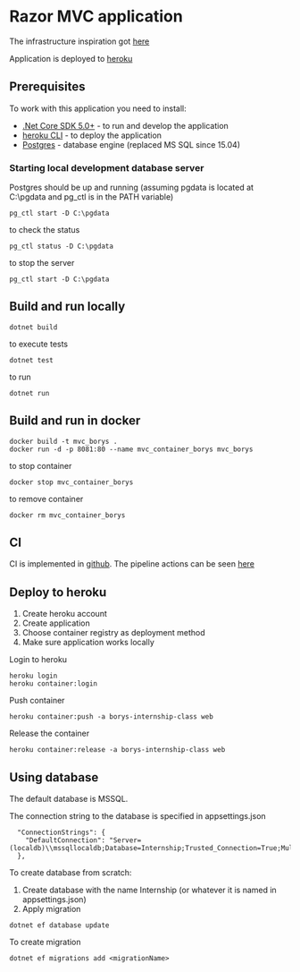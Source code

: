 # Razor MVC application

The infrastructure inspiration got [here](https://dev.to/alrobilliard/deploying-net-core-to-heroku-1lfe) 

Application is deployed to [heroku](https://borys-internship-class.herokuapp.com/)

## Prerequisites

To work with this application you need to install:
* [.Net Core SDK 5.0+](https://dotnet.microsoft.com/download/dotnet/5.0) - to run and develop the application
* [heroku CLI](https://devcenter.heroku.com/articles/heroku-cli) - to deploy the application
* [Postgres](https://www.postgresql.org/download/) - database engine (replaced MS SQL since 15.04)

### Starting local development database server
Postgres should be up and running (assuming pgdata is located at C:\pgdata and pg_ctl is in the PATH variable)

```
pg_ctl start -D C:\pgdata
```

to check the status

```
pg_ctl status -D C:\pgdata
```

to stop the server
```
pg_ctl start -D C:\pgdata
```


## Build and run locally

```
dotnet build
```

to execute tests

```
dotnet test
```

to run
```
dotnet run
```

## Build and run in docker

```
docker build -t mvc_borys .
docker run -d -p 8081:80 --name mvc_container_borys mvc_borys
```

to stop container
```
docker stop mvc_container_borys
```

to remove container
```
docker rm mvc_container_borys
```

## CI

CI is implemented in [github](.github/workflows/dotnet.yml). The pipeline actions can be seen [here](https://github.com/borys-pc33/RazorMvc/actions)

## Deploy to heroku

1. Create heroku account
2. Create application
3. Choose container registry as deployment method
4. Make sure application works locally


Login to heroku
```
heroku login
heroku container:login
```

Push container
```
heroku container:push -a borys-internship-class web
```

Release the container
```
heroku container:release -a borys-internship-class web
```

## Using database

The default database is MSSQL.

The connection string to the database is specified in appsettings.json

```
  "ConnectionStrings": {
    "DefaultConnection": "Server=(localdb)\\mssqllocaldb;Database=Internship;Trusted_Connection=True;MultipleActiveResultSets=true"
  },
```

To create database from scratch:
1. Create database with the name Internship (or whatever it is named in appsettings.json)
2. Apply migration
```
dotnet ef database update
```

To create migration

```
dotnet ef migrations add <migrationName>
```